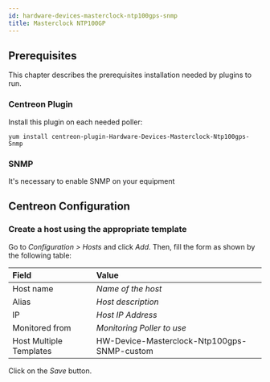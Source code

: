 ```yaml
---
id: hardware-devices-masterclock-ntp100gps-snmp
title: Masterclock NTP100GP
---
```


## Prerequisites

This chapter describes the prerequisites installation needed by plugins to run.

### Centreon Plugin

Install this plugin on each needed poller:

``` shell
yum install centreon-plugin-Hardware-Devices-Masterclock-Ntp100gps-Snmp
```

### SNMP

It's necessary to enable SNMP on your equipment

## Centreon Configuration

### Create a host using the appropriate template

Go to *Configuration \> Hosts* and click *Add*. Then, fill the form as shown by
the following table:

| Field                   | Value                                       |
| :---------------------- | :------------------------------------------ |
| Host name               | *Name of the host*                          |
| Alias                   | *Host description*                          |
| IP                      | *Host IP Address*                           |
| Monitored from          | *Monitoring Poller to use*                  |
| Host Multiple Templates | HW-Device-Masterclock-Ntp100gps-SNMP-custom |

Click on the *Save* button.

